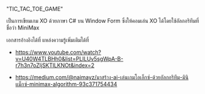 "TIC_TAC_TOE_GAME" 

เป็นการเขียมเกม XO ด้วยภาษา C# บน Window Form 
ซึ่งให้คอมเล่น XO ได้โดยใช้อัลกอริทึมที่ชื่อว่า MiniMax 

เอกสารอ้างอิงได้ที่ แหล่งความรู้เพิ่มเติมได้ที่

  - https://www.youtube.com/watch?v=U40W4TLBHh0&list=PLILUv5sgWpA-B-r7h3n7oZljSKTILKNOt&index=2
 
  - https://medium.com/@naimayz/มาสร้าง-ai-เล่นเกมโอเอ็กซ์-ด้วยอัลกอริทึม-มินิแม็กซ์-minimax-algorithm-93c371754434